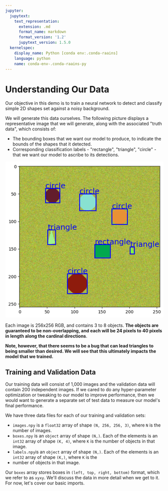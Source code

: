 ```yaml
---
jupyter:
  jupytext:
    text_representation:
      extension: .md
      format_name: markdown
      format_version: '1.2'
      jupytext_version: 1.5.0
  kernelspec:
    display_name: Python [conda env:.conda-raains]
    language: python
    name: conda-env-.conda-raains-py
---
```


# Understanding Our Data

Our objective in this demo is to train a neural network to detect and classify simple 2D shapes set against a noisy background.

We will generate this data ourselves.
The following picture displays a representative image that we will generate, along with the associated "truth data", which consists of:
 - The bounding boxes that we want our model to produce, to indicate the bounds of the shapes that it detected.
 - Corresponding classification labels - "rectangle", "triangle", "circle" - that we want our model to ascribe to its detections.


<div style="text-align: center">
<p>
<img src="./pics/example_img_with_truth.png" alt="Example image with associated ground truth markings">
</p>
</div>


Each image is 256x256 RGB, and contains 3 to 8 objects.
**The objects are guaranteed to be non-overlapping, and each will be 24 pixels to 40 pixels in length along the cardinal directions**.

**Note, however, that there seems to be a bug that can lead triangles to being smaller than desired.
We will see that this ultimately impacts the model that we trained.**


## Training and Validation Data

Our training data will consist of 1,000 images and the validation data will contain 200 independent images.
If we cared to do any hyper-parameter optimization or tweaking to our model to improve performance, then we would want to generate a separate set of test data to measure our model's final performance.

We have three data files for each of our training and validation sets:

- `images.npy` is a `float32` array of shape `(N, 256, 256, 3)`, where `N` is the number of images.
- `boxes.npy` is an `object` array of shape `(N,)`. Each of the elements is an `int32` array of 
   shape `(K, 4)`, where `K` is the number of objects in that image.
- `labels.npy`is an `object` array of shape `(N,)`. Each of the elements is an `int32` array of
  shape `(K,)`, where `K` is the
- number of objects in that image.

Our `boxes` array stores boxes in `(left, top, right, bottom)` format, which we refer to as
`xyxy`. We'll discuss the data in more detail when we get to it. For now, let's cover our basic
imports.
